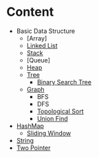 # Content
- Basic Data Structure
  - [Array]
  - [Linked List](https://github.com/rexbean/L/blob/master/Type/LinkedList/LinkedList.md)
  - [Stack](https://github.com/rexbean/L/blob/master/Type/Stack.md)
  - [Queue]
  - [Heap](https://github.com/rexbean/L/blob/master/Type/Heap.md)
  - [Tree](https://github.com/rexbean/L/blob/master/Type/Tree/Tree.md)
    - [Binary Search Tree](https://github.com/rexbean/L/blob/master/Type/Tree/BST.md)
  - [Graph](https://github.com/rexbean/L/blob/master/Type/Graph/Graph.md)
    - BFS
    - DFS
    - [Topological Sort](https://github.com/rexbean/L/blob/master/Type/Graph/TopologicalSort.md)
    - [Union Find](https://github.com/rexbean/L/blob/master/Type/Graph/UnionFind.md)
- [HashMap](https://github.com/rexbean/L/blob/master/Type/HashMap/HashMap.md)
  - [Sliding Window](https://github.com/rexbean/L/blob/master/Type/HashMap/SlidingWindow.md)
- [String](https://github.com/rexbean/L/blob/master/Type/String.md)
- [Two Pointer](https://github.com/rexbean/L/blob/master/Type/TwoPointer.md)



